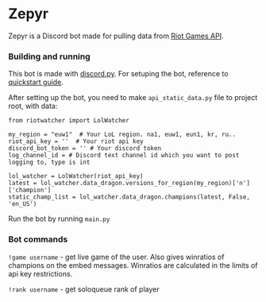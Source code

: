 # Zepyr
Zepyr is a Discord bot made for pulling data from [Riot Games API](https://developer.riotgames.com/apis).

### Building and running
This bot is made with [discord.py](https://github.com/Rapptz/discord.py). For setuping the bot, reference to [quickstart guide](https://discordpy.readthedocs.io/en/latest/quickstart.html).

After setting up the bot, you need to make `api_static_data.py` file to project root, with data:
```
from riotwatcher import LolWatcher

my_region = "euw1"  # Your LoL region. na1, euw1, eun1, kr, ru..
riot_api_key = ''  # Your riot api key
discord_bot_token = '' # Your discord token
log_channel_id = # Discord text channel id which you want to post logging to, type is int

lol_watcher = LolWatcher(riot_api_key)
latest = lol_watcher.data_dragon.versions_for_region(my_region)['n']['champion']
static_champ_list = lol_watcher.data_dragon.champions(latest, False, 'en_US')
```

Run the bot by running `main.py`

### Bot commands

`!game username` - get live game of the user. Also gives winratios of champions on the embed messages. Winratios are calculated in the limits of api key restrictions.


`!rank username` - get soloqueue rank of player
